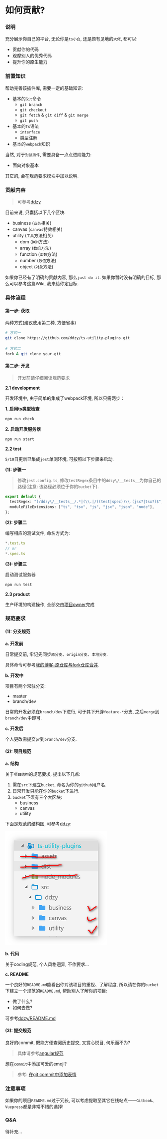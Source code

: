 # 如何贡献?

### 说明

充分展示你自己的平台, 无论你是`ts小白`, 还是颇有见地的`大佬`, 都可以:

* 贡献你的代码
* 观摩别人的优秀代码
* 提升你的原生能力

### 前置知识

帮助完善该插件库, 需要一定的基础知识:

* 基本的`Git`命令
  * `git branch`
  * `git checkout`
  * `git fetch` & `git diff` & `git merge`
  * `git push`
* 基本的`Ts`语法
  * `interface`
  * 类型注解
* 基本的`webpack`知识

当然, 对于`封装插件`, 需要具备一点点进阶能力:

* 面向对象基本

其它的, 会在规范要求模块中加以说明.

### 贡献内容

> 可参考[ddzy](https://github.com/ddzy/ts-utility-plugins/tree/master/src/ddzy)

目前来说, 只囊括以下几个区块:

* business   \(`业务`相关\)
* canvas    \(`canvas`特效相关\)
* utility    \(`工具`方法相关\)
  * dom    \(`DOM`方法\)
  * array   \(`数组`方法\)
  * function    \(`函数`方法\)
  * number    \(`数值`方法\)
  * object    \(`对象`方法\)

如果你已经有了明确的贡献内容, 那么`just do it`. 如果你暂时没有明确的目标, 那么可以参考这篇Wiki, 我来给你定目标.

### 具体流程

#### 第一步: 获取

两种方式\(建议使用第二种, 方便省事\)

```bash
# 方式一
git clone https://github.com/ddzy/ts-utility-plugins.git

# 方式二
fork & git clone your.git
```

#### 第二步: 开发

> 开发前请仔细阅读规范要求

**2.1 development**

开发环境中, 由于简单的集成了webpack环境, 所以只需两步：

**1. 启用ts类型检查**

```bash
npm run check
```

**2. 启动开发服务器**

```bash
npm run start
```

**2.2 test**

`5/10`日更新已集成`jest`单测环境, 可按照以下步骤来启动.

**\(1\): 步骤一**

> 修改`jest.config.ts`, 修改`testRegex`条目中的`ddzy\/__tests__`为你自己的路径\(注意: 该路径必须位于你的`bucket`下\).

```typescript
export default {
  testRegex: "(/ddzy\/__tests__/.*|(\\.|/)(test|spec))\\.(jsx?|tsx?)$",
  moduleFileExtensions: ["ts", "tsx", "js", "jsx", "json", "node"],
};
```

**\(2\): 步骤二**

编写相应的测试文件, 命名方式为:

```typescript
*.test.ts
// or
*.spec.ts
```

**\(3\): 步骤三**

启动测试服务器

```bash
npm run test
```

**2.3 product**

生产环境的构建操作, 全部交由[项目owner](https://github.com/ddzy)完成

### 规范要求

#### \(1\): 分支规范

**a. 开发前**

日常提交前, 牢记先同步`原分支`、`origin分支`、`本地分支`.

具体命令可参考[我的博客-原仓库与fork仓库合并](https://blog.yyge.top/blog/2019/03/12/git%E5%B8%B8%E7%94%A8%E5%91%BD%E4%BB%A4%E9%9B%86%E5%90%88/).

**b. 开发中**

项目有两个常驻分支:

* master
* branch/dev

日常的开发必须在`branch/dev`下进行, 可于其下开辟`feature-*`分支, 之后`merge`到`branch/dev`中即可.

**c. 开发后**

个人更改需提交`pr`到`branch/dev`分支.

#### \(2\): 项目规范

**a. 结构**

关于`项目结构`的规范要求, 提出以下几点:

1. 需在`src`下建立`bucket`, 命名为你的`github`用户名.
2. 日常开发只能在你的`bucket`下进行.
3. `bucket`下须有三个大区块:
   * business
   * canvas
   * utility

下面是规范的结构图, 可参考[ddzy](https://github.com/ddzy/ts-utility-plugins/tree/master/src/ddzy):

![project-structure-specification](../.gitbook/assets/1-project-structure-specification.png)

**b. 代码**

关于coding规范, 个人风格迥异, 不作要求...

**c. README**

一个良好的`README.md`能看出你对该项目的重视、了解程度, 所以请在你的`bucket`下建立一个规范的`README.md`, 帮助别人了解你的项目:

* 做了什么?
* 如何去做?

可参考[ddzy/README.md](https://github.com/ddzy/ts-utility-plugins/blob/master/src/ddzy/README.md)

#### \(3\): 提交规范

良好的commit, 既能方便查阅历史提交, 又赏心悦目, 何乐而不为?

> 具体请参考[angular规范](https://www.jianshu.com/p/1537e821eac9)

想在`commit`中添加可爱的emoji?

> 参考: [在git commit中添加表情](https://www.jianshu.com/p/bb26733da917)

### 注意事项

如果你的项目`README.md`过于冗长, 可以考虑提取至其它在线站点——`Gitbook`、`Vuepress`都是非常不错的选择!

### Q&A

待补充...

